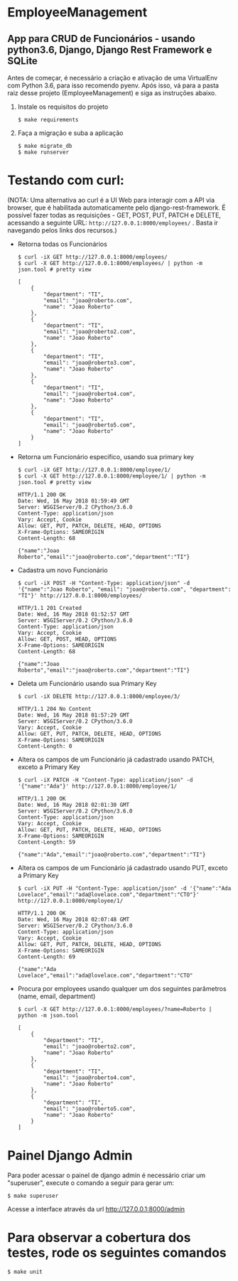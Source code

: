 # EmployeeManagement

## App para CRUD de Funcionários - usando python3.6, Django, Django Rest Framework e SQLite

Antes de começar, é necessário a criação e ativação de uma VirtualEnv com Python 3.6, para isso recomendo pyenv.
Após isso, vá para a pasta raiz desse projeto (EmployeeManagement) e siga as instruções abaixo.

1) Instale os requisitos do projeto

    ```shell
    $ make requirements
    ```

2) Faça a migração e suba a aplicação

    ```shell
    $ make migrate_db
    $ make runserver
    ```


# Testando com curl:

(NOTA: Uma alternativa ao curl é a UI Web para interagir com a API via browser, que é habilitada automaticamente pelo django-rest-framework. É possível fazer todas as requisições - GET, POST, PUT, PATCH e DELETE, acessando a seguinte URL: ``` http://127.0.0.1:8000/employees/ ``` . Basta ir navegando pelos links dos recursos.)


- Retorna todas os Funcionários

    ```shell
    $ curl -iX GET http://127.0.0.1:8000/employees/
    $ curl -X GET http://127.0.0.1:8000/employees/ | python -m json.tool # pretty view
    ```

    ```
    [
        {
            "department": "TI",
            "email": "joao@roberto.com",
            "name": "Joao Roberto"
        },
        {
            "department": "TI",
            "email": "joao@roberto2.com",
            "name": "Joao Roberto"
        },
        {
            "department": "TI",
            "email": "joao@roberto3.com",
            "name": "Joao Roberto"
        },
        {
            "department": "TI",
            "email": "joao@roberto4.com",
            "name": "Joao Roberto"
        },
        {
            "department": "TI",
            "email": "joao@roberto5.com",
            "name": "Joao Roberto"
        }
    ]

    ```
    
 - Retorna um Funcionário especifico, usando sua primary key

    ```shell
    $ curl -iX GET http://127.0.0.1:8000/employee/1/
    $ curl -X GET http://127.0.0.1:8000/employee/1/ | python -m json.tool # pretty view
    ```

    ```
    HTTP/1.1 200 OK
    Date: Wed, 16 May 2018 01:59:49 GMT
    Server: WSGIServer/0.2 CPython/3.6.0
    Content-Type: application/json
    Vary: Accept, Cookie
    Allow: GET, PUT, PATCH, DELETE, HEAD, OPTIONS
    X-Frame-Options: SAMEORIGIN
    Content-Length: 68
    
    {"name":"Joao Roberto","email":"joao@roberto.com","department":"TI"}

    ```

- Cadastra um novo Funcionário

    ```shell
    $ curl -iX POST -H "Content-Type: application/json" -d '{"name":"Joao Roberto", "email": "joao@roberto.com", "department": "TI"}' http://127.0.0.1:8000/employees/
    ```

    ```
    HTTP/1.1 201 Created
    Date: Wed, 16 May 2018 01:52:57 GMT
    Server: WSGIServer/0.2 CPython/3.6.0
    Content-Type: application/json
    Vary: Accept, Cookie
    Allow: GET, POST, HEAD, OPTIONS
    X-Frame-Options: SAMEORIGIN
    Content-Length: 68
    
    {"name":"Joao Roberto","email":"joao@roberto.com","department":"TI"}
    ```

- Deleta um Funcionário usando sua Primary Key

    ```shell
    $ curl -iX DELETE http://127.0.0.1:8000/employee/3/
    ```

    ```
    HTTP/1.1 204 No Content
    Date: Wed, 16 May 2018 01:57:29 GMT
    Server: WSGIServer/0.2 CPython/3.6.0
    Vary: Accept, Cookie
    Allow: GET, PUT, PATCH, DELETE, HEAD, OPTIONS
    X-Frame-Options: SAMEORIGIN
    Content-Length: 0
    ```

- Altera os campos de um Funcionário já cadastrado usando PATCH, exceto a Primary Key

    ```shell
    $ curl -iX PATCH -H "Content-Type: application/json" -d '{"name":"Ada"}' http://127.0.0.1:8000/employee/1/
    ```

    ```
    HTTP/1.1 200 OK
    Date: Wed, 16 May 2018 02:01:30 GMT
    Server: WSGIServer/0.2 CPython/3.6.0
    Content-Type: application/json
    Vary: Accept, Cookie
    Allow: GET, PUT, PATCH, DELETE, HEAD, OPTIONS
    X-Frame-Options: SAMEORIGIN
    Content-Length: 59
    
    {"name":"Ada","email":"joao@roberto.com","department":"TI"}
    ```
    
- Altera os campos de um Funcionário já cadastrado usando PUT, exceto a Primary Key

    ```shell
    $ curl -iX PUT -H "Content-Type: application/json" -d '{"name":"Ada Lovelace","email":"ada@lovelace.com","department":"CTO"}' http://127.0.0.1:8000/employee/1/
    ```

    ```
    HTTP/1.1 200 OK
    Date: Wed, 16 May 2018 02:07:48 GMT
    Server: WSGIServer/0.2 CPython/3.6.0
    Content-Type: application/json
    Vary: Accept, Cookie
    Allow: GET, PUT, PATCH, DELETE, HEAD, OPTIONS
    X-Frame-Options: SAMEORIGIN
    Content-Length: 69
    
    {"name":"Ada Lovelace","email":"ada@lovelace.com","department":"CTO"
    ```

- Procura por employees usando qualquer um dos seguintes parâmetros (name, email, department)

    ```shell
    $ curl -X GET http://127.0.0.1:8000/employees/?name=Roberto | python -m json.tool
    ```

    ```
    [
        {
            "department": "TI",
            "email": "joao@roberto2.com",
            "name": "Joao Roberto"
        },
        {
            "department": "TI",
            "email": "joao@roberto4.com",
            "name": "Joao Roberto"
        },
        {
            "department": "TI",
            "email": "joao@roberto5.com",
            "name": "Joao Roberto"
        }
    ]
    ```

# Painel Django Admin 

Para poder acessar o painel de django admin é necessário criar um "superuser", execute o comando a seguir para gerar um:

```shell
$ make superuser
```

Acesse a interface através da url http://127.0.0.1:8000/admin 

# Para observar a cobertura dos testes, rode os seguintes comandos

```shell
$ make unit
```
